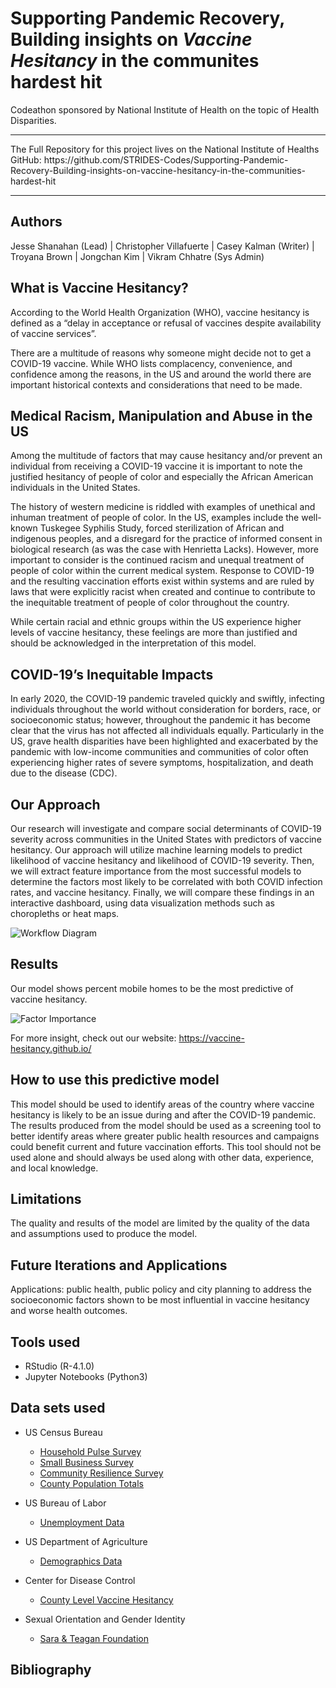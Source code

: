 # Supporting Pandemic Recovery, Building insights on *Vaccine Hesitancy* in the communites hardest hit
Codeathon sponsored by National Institute of Health on the topic of Health Disparities. 
<hr>
The Full Repository for this project lives on the National Institute of Healths GitHub:   
https://github.com/STRIDES-Codes/Supporting-Pandemic-Recovery-Building-insights-on-vaccine-hesitancy-in-the-communities-hardest-hit
<hr>

## Authors
Jesse Shanahan (Lead) | Christopher Villafuerte | Casey Kalman (Writer) | Troyana Brown | Jongchan Kim | Vikram Chhatre (Sys Admin)

## What is Vaccine Hesitancy?
According to the World Health Organization (WHO), vaccine hesitancy is defined as a “delay in acceptance or refusal of vaccines despite availability of vaccine services”.

There are a multitude of reasons why someone might decide not to get a COVID-19 vaccine. While WHO lists complacency, convenience, and confidence among the reasons, in the US and around the world there are important historical contexts and considerations that need to be made. 

## Medical Racism, Manipulation and Abuse in the US
Among the multitude of factors that may cause hesitancy and/or prevent an individual from receiving a COVID-19 vaccine it is important to note the justified hesitancy of people of color and especially the African American individuals in the United States.

The history of western medicine is riddled with examples of unethical and inhuman treatment of people of color. In the US, examples include the well-known Tuskegee Syphilis Study, forced sterilization of African and indigenous peoples, and a disregard for the practice of informed consent in biological research (as was the case with Henrietta Lacks). However, more important to consider is the continued racism and unequal treatment of people of color within the current medical system. Response to COVID-19 and the resulting vaccination efforts exist within systems and are ruled by laws that were explicitly racist when created and continue to contribute to the inequitable treatment of people of color throughout the country.

While certain racial and ethnic groups within the US experience higher levels of vaccine hesitancy, these feelings are more than justified and should be acknowledged in the interpretation of this model.

## COVID-19’s Inequitable Impacts
In early 2020, the COVID-19 pandemic traveled quickly and swiftly, infecting individuals throughout the world without consideration for borders, race, or socioeconomic status; however, throughout the pandemic it has become clear that the virus has not affected all individuals equally. Particularly in the US, grave health disparities have been highlighted and exacerbated by the pandemic with low-income communities and communities of color often experiencing higher rates of severe symptoms, hospitalization, and death due to the disease (CDC). 

## Our Approach
Our research will investigate and compare social determinants of COVID-19 severity across communities in the United States with predictors of vaccine hesitancy. Our approach will utilize machine learning models to predict likelihood of vaccine hesitancy and likelihood of COVID-19 severity. Then, we will extract feature importance from the most successful models to determine the factors most likely to be correlated with both COVID infection rates, and vaccine hesitancy. Finally, we will compare these findings in an interactive dashboard, using data visualization methods such as choropleths or heat maps.

![Workflow Diagram](/images/workflowDiagram.png)

## Results
Our model shows percent mobile homes to be the most predictive of vaccine hesitancy. 

![Factor Importance](images/feature_importance.png)

For more insight, check out our website: https://vaccine-hesitancy.github.io/

## How to use this predictive model
This model should be used to identify areas of the country where vaccine hesitancy is likely to be an issue during and after the COVID-19 pandemic. The results produced from the model should be used as a screening tool to better identify areas where greater public health resources and campaigns could benefit current and future vaccination efforts. 
This tool should not be used alone and should always be used along with other data, experience, and local knowledge.


## Limitations
The quality and results of the model are limited by the quality of the data and assumptions used to produce the model.

## Future Iterations and Applications
Applications: public health, public policy and city planning to address the socioeconomic factors shown to be most influential in vaccine hesitancy and worse health outcomes.

## Tools used
- RStudio (R-4.1.0)
- Jupyter Notebooks (Python3)

## Data sets used

- US Census Bureau
	- [Household Pulse Survey](https://www.census.gov/programs-surveys/household-pulse-survey/data.html)
	- [Small Business Survey](https://experience.arcgis.com/experience/0a2101a6bc6d41159cb0f4ee9cf38a7f/)
	- [Community Resilience Survey](https://experience.arcgis.com/experience/b0341fa9b237456c9a9f1758c15cde8d/)
	- [County Population Totals](https://www.ers.usda.gov/data-products/county-level-data-sets/)

- US Bureau of Labor	
	- [Unemployment Data](https://www.bls.gov/web/laus/laumstrk.htm)
	
- US Department of Agriculture
	- [Demographics Data](https://www.ers.usda.gov/data-products/county-level-data-sets/)

- Center for Disease Control
	- [County Level Vaccine Hesitancy](https://data.cdc.gov/stories/s/Vaccine-Hesitancy-for-COVID-19/cnd2-a6zw/)

- Sexual Orientation and Gender Identity
	- [Sara & Teagan Foundation](https://www.teganandsarafoundation.org/tsf-covid-survey)

## Bibliography

